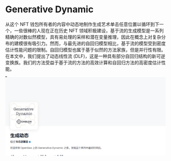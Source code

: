 # Generative Dynamic

从这个 NFT 钱包所有者的内容中动态地制作生成艺术单击任意位置以循环到下一个，一些很棒的人现在正在历史 NFT 领域积极建设，基于流的生成模型是一系列精确的对数似然模型，具有易处理的采样和潜在变量推理，因此在概念上对复杂分布的建模很有吸引力。然而，与最先进的自回归模型相比，基于流的模型受到密度估计性能问题的限制。自回归模型也属于基于似然的方法家族，但是并行性有限。在本文中，我们提出了动态线性流 (DLF)，这是一种具有部分自回归结构的新可逆变换族。我们的方法受益于基于流的方法的高效计算和自回归方法的高密度估计性能。

![nft](01.png)
